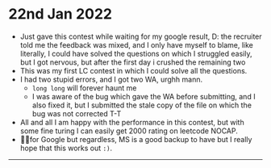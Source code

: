 # 22nd Jan 2022

- Just gave this contest while waiting for my google result, D: the recruiter told me the feedback was mixed, and I only have myself to blame, like literally, I could have solved the questions on which I struggled easily, but I got nervous, but after the first day i crushed the remaining two
- This was my first LC contest in which I could solve all the questions.
- I had two stupid errors, and I got two WA, urghh mann.
  - `long long` will forever haunt me
  - I was aware of the bug which gave the WA before submitting, and I also fixed it, but I submitted the stale copy of the file on which the bug was not corrected T-T
- All and all I am happy with the performance in this contest, but with some fine turing I can easily get 2000 rating on leetcode NOCAP.
- 🤞🏻for Google but regardless, MS is a good backup to have but I really hope that this works out `:)`.

---
